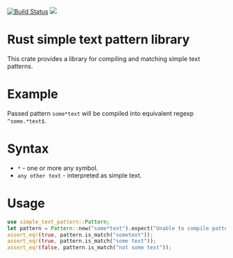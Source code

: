 [![Build Status](https://travis-ci.com/svmk/simple-text-pattern.svg?branch=master)](https://travis-ci.com/svmk/simple-text-pattern)
[![](https://meritbadge.herokuapp.com/regex)](https://crates.io/crates/simple-text-pattern)

# Rust simple text pattern library

This crate provides a library for compiling and matching simple text patterns.

# Example
Passed pattern `some*text` will be compiled into equivalent regexp `^some.*text$`.

# Syntax
* `*` - one or more any symbol.
* `any other text` - interpreted as simple text.

# Usage
```rust
use simple_text_pattern::Pattern;
let pattern = Pattern::new("some*text").expect("Unable to compile pattern");
assert_eq!(true, pattern.is_match("sometext"));
assert_eq!(true, pattern.is_match("some text"));
assert_eq!(false, pattern.is_match("not some text"));
```
